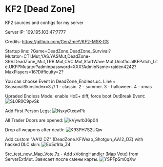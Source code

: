 # KF2 [Dead Zone]
KF2 sources and configs for my server

Server IP: 109.195.103.47:7777

Credits: https://github.com/GenZmeY/KF2-MSK-GS

Startup line: ?Game=DeadZone.DeadZone_Survival?Mutator=CTI.Mut,YAS.YASMut,DeadZone-SRV.DeadZone_Mut,TRB.Mut,CVC.Mut,StartWave.Mut,UnofficialKFPatch_Lite.UKFPMutator?adminpassword=XXX?AdminName=raiden4242?MaxPlayers=16?Difficulty=2?

You can choose Event in DeadZone_Endless.uc. Line =	SeasonalSkinsIndex=3
	// 1 - classic. 2 - summer. 3 - halloween. 4 - xmas

Upraded Endless Mode: enable HoE+ diff, force boot OutBreak Event:
![SL0R0C9pvSk](https://github.com/user-attachments/assets/27c8ed72-8cbd-45f2-8749-fccefb1f427a)


Add First Person Legs:
![NsxyCtxqwPk](https://github.com/user-attachments/assets/ea18ffd5-d7f0-4b5c-a9e9-16c230739ce1)

All Trader Doors are opened:
![kVywrb36p04](https://github.com/user-attachments/assets/f0b1d8d6-5ce0-4bda-89bf-8d299b6f8ee6)

Drop all weapons after death:
![K93PH7S2UQw](https://github.com/user-attachments/assets/46263353-46b8-4cf2-b490-c99874558da1)


Add custom "AA12 DZ" (DeadZone.KFWeap_Shotgun_AA12_DZ) with hacked DLC skin:
![Eo5c1rIa_Z4](https://github.com/user-attachments/assets/62bc87c0-de34-48f4-9adb-a216b5c4eb2c)

Src_test_new_Map_Vote.7z - Add xVotingHandler (Map Vote) from ServerExtMut. Зависает после смены карты.
![YSPFpSm0qXw](https://github.com/user-attachments/assets/6ea21914-f907-4626-9115-f88cc1a650ab)

